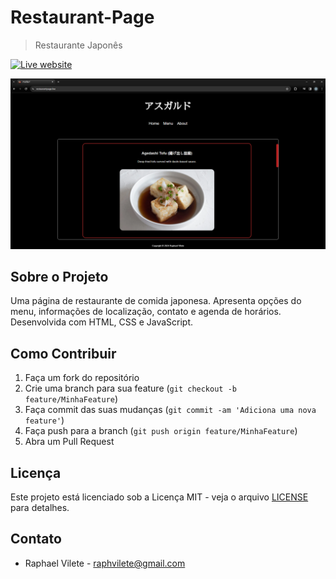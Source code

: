 # Restaurant-Page

> Restaurante Japonês

[![Live website][url-image]][url]

<p align="center">
    <img src="restaurant.png" alt="Restaurant Page" width="600">
</p>

## Sobre o Projeto

Uma página de restaurante de comida japonesa. Apresenta opções do menu, informações de localização, contato e agenda de horários. Desenvolvida com HTML, CSS e JavaScript.

## Como Contribuir

1. Faça um fork do repositório
2. Crie uma branch para sua feature (`git checkout -b feature/MinhaFeature`)
3. Faça commit das suas mudanças (`git commit -am 'Adiciona uma nova feature'`)
4. Faça push para a branch (`git push origin feature/MinhaFeature`)
5. Abra um Pull Request

## Licença

Este projeto está licenciado sob a Licença MIT - veja o arquivo [LICENSE](LICENSE) para detalhes.

## Contato

- Raphael Vilete - [raphvilete@gmail.com](mailto:raphvilete@gmail.com)

<!-- Markdown link & img dfn's -->
[url]: https://restaurantpage.live/
[url-image]: https://img.shields.io/badge/Live_Website-red
